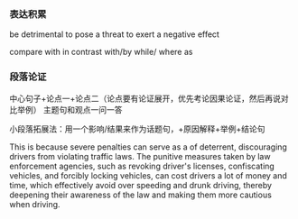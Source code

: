 


### 表达积累
be detrimental to 
pose a threat to
exert a negative effect

compare with
in contrast with/by
while/ where as

### 段落论证
中心句子+论点一+论点二（论点要有论证展开，优先考论因果论证，然后再说对比举例）
主题句和观点一问一答

小段落拓展法：用一个影响/结果来作为话题句，+原因解释+举例+结论句





This is because severe penalties can serve as a of deterrent, discouraging drivers from violating traffic laws. The punitive measures taken by law enforcement agencies, such as revoking driver's licenses, confiscating vehicles, and forcibly locking vehicles, can cost drivers a lot of money and time, which effectively avoid over speeding and drunk driving, thereby deepening their awareness of the law and making them more cautious when driving.



